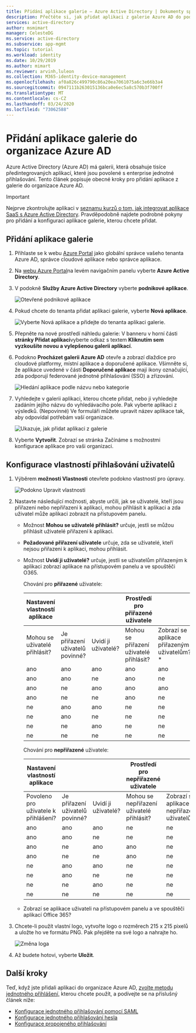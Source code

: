 ```yaml
---
title: Přidání aplikace galerie – Azure Active Directory | Dokumenty společnosti Microsoft
description: Přečtěte si, jak přidat aplikaci z galerie Azure AD do podnikových aplikací Azure.
services: active-directory
author: msmimart
manager: CelesteDG
ms.service: active-directory
ms.subservice: app-mgmt
ms.topic: tutorial
ms.workload: identity
ms.date: 10/29/2019
ms.author: mimart
ms.reviewer: arvinh,luleon
ms.collection: M365-identity-device-management
ms.openlocfilehash: af0a826c499790c86a20ea7061075a6c3e66b3a4
ms.sourcegitcommit: 0947111b263015136bca0e6ec5a8c570b3f700ff
ms.translationtype: MT
ms.contentlocale: cs-CZ
ms.lasthandoff: 03/24/2020
ms.locfileid: "73062588"
---
```

# <a name="add-a-gallery-app-to-your-azure-ad-organization"></a>Přidání aplikace galerie do organizace Azure AD

Azure Active Directory (Azure AD) má galerii, která obsahuje tisíce předintegrovaných aplikací, které jsou povolené s enterprise jednotné přihlašování. Tento článek popisuje obecné kroky pro přidání aplikace z galerie do organizace Azure AD.

> [!IMPORTANT]
> Nejprve zkontrolujte aplikaci v [seznamu kurzů o tom, jak integrovat aplikace SaaS s Azure Active Directory](https://azure.microsoft.com/documentation/articles/active-directory-saas-tutorial-list/). Pravděpodobně najdete podrobné pokyny pro přidání a konfiguraci aplikace galerie, kterou chcete přidat.

## <a name="add-a-gallery-application"></a>Přidání aplikace galerie

1. Přihlaste se k webu [Azure Portal](https://portal.azure.com) jako globální správce vašeho tenanta Azure AD, správce cloudové aplikace nebo správce aplikace.

1. Na [webu Azure Portal](https://portal.azure.com)na levém navigačním panelu vyberte **Azure Active Directory**.

1. V podokně **Služby Azure Active Directory** vyberte **podnikové aplikace**.

    ![Otevřené podnikové aplikace](media/add-gallery-app/open-enterprise-apps.png)


3. Pokud chcete do tenanta přidat aplikaci galerie, vyberte **Nová aplikace**.

    ![Vyberte Nová aplikace a přidejte do tenanta aplikaci galerie.](media/add-gallery-app/new-application.png)

 4. Přepněte na nové prostředí náhledu galerie: V banneru v horní části **stránky Přidat aplikaci**vyberte odkaz s textem **Kliknutím sem vyzkoušíte novou a vylepšenou galerii aplikací**.

5. Podokno **Procházet galerii Azure AD** otevře a zobrazí dlaždice pro cloudové platformy, místní aplikace a doporučené aplikace. Všimněte si, že aplikace uvedené v části **Doporučené aplikace** mají ikony označující, zda podporují federované jednotné přihlašování (SSO) a zřizování.

    ![Hledání aplikace podle názvu nebo kategorie](media/add-gallery-app/browse-gallery.png)

6. Vyhledejte v galerii aplikaci, kterou chcete přidat, nebo ji vyhledejte zadáním jejího názvu do vyhledávacího pole. Pak vyberte aplikaci z výsledků. (Nepovinné) Ve formuláři můžete upravit název aplikace tak, aby odpovídal potřebám vaší organizace.

    ![Ukazuje, jak přidat aplikaci z galerie](media/add-gallery-app/create-application.png)

7. Vyberte **Vytvořit**. Zobrazí se stránka Začínáme s možnostmi konfigurace aplikace pro vaši organizaci.

## <a name="configure-user-sign-in-properties"></a>Konfigurace vlastností přihlašování uživatelů

1. Výběrem **možnosti Vlastnosti** otevřete podokno vlastností pro úpravy.

    ![Podokno Upravit vlastnosti](media/add-gallery-app/edit-properties.png)

1. Nastavte následující možnosti, abyste určili, jak se uživatelé, kteří jsou přiřazeni nebo nepřiřazeni k aplikaci, mohou přihlásit k aplikaci a zda uživatel může aplikaci zobrazit na přístupovém panelu.

    - Možnost **Mohou se uživatelé přihlásit?** určuje, jestli se můžou přihlásit uživatelé přiřazení k aplikaci.
    - **Požadované přiřazení uživatele** určuje, zda se uživatelé, kteří nejsou přiřazeni k aplikaci, mohou přihlásit.
    - Možnost **Uvidí ji uživatelé?** určuje, jestli se uživatelům přiřazeným k aplikaci zobrazí aplikace na přístupovém panelu a ve spouštěči O365.

      Chování pro **přiřazené** uživatele:

       | Nastavení vlastností aplikace | | | Prostředí pro přiřazené uživatele | |
       |---|---|---|---|---|
       | Mohou se uživatelé přihlásit? | Je přiřazení uživatelů povinné? | Uvidí ji uživatelé? | Mohou se přiřazení uživatelé přihlásit? | Zobrazí se aplikace přiřazeným uživatelům?* |
       | ano | ano | ano | ano | ano  |
       | ano | ano | ne  | ano | ne   |
       | ano | ne  | ano | ano | ano  |
       | ano | ne  | ne  | ano | ne   |
       | ne  | ano | ano | ne  | ne   |
       | ne  | ano | ne  | ne  | ne   |
       | ne  | ne  | ano | ne  | ne   |
       | ne  | ne  | ne  | ne  | ne   |

      Chování pro **nepřiřazené** uživatele:

       | Nastavení vlastností aplikace | | | Prostředí pro nepřiřazené uživatele | |
       |---|---|---|---|---|
       | Povoleno pro uživatele k přihlášení? | Je přiřazení uživatelů povinné? | Uvidí ji uživatelé? | Mohou se nepřiřazení uživatelé přihlásit? | Zobrazí se aplikace nepřiřazeným uživatelům?* |
       | ano | ano | ano | ne  | ne   |
       | ano | ano | ne  | ne  | ne   |
       | ano | ne  | ano | ano | ne   |
       | ano | ne  | ne  | ano | ne   |
       | ne  | ano | ano | ne  | ne   |
       | ne  | ano | ne  | ne  | ne   |
       | ne  | ne  | ano | ne  | ne   |
       | ne  | ne  | ne  | ne  | ne   |

     * Zobrazí se aplikace uživateli na přístupovém panelu a ve spouštěči aplikací Office 365?

1. Chcete-li použít vlastní logo, vytvořte logo o rozměrech 215 x 215 pixelů a uložte ho ve formátu PNG. Pak přejděte na své logo a nahrajte ho.

    ![Změna loga](media/add-gallery-app/change-logo.png)

1. Až budete hotovi, vyberte **Uložit**.

## <a name="next-steps"></a>Další kroky

Teď, když jste přidali aplikaci do organizace Azure AD, [zvolte metodu jednotného přihlášení,](what-is-single-sign-on.md#choosing-a-single-sign-on-method) kterou chcete použít, a podívejte se na příslušný článek níže:

- [Konfigurace jednotného přihlašování pomocí SAML](configure-single-sign-on-non-gallery-applications.md)
- [Konfigurace jednotného přihlašování hesla](configure-password-single-sign-on-non-gallery-applications.md)
- [Konfigurace propojeného přihlašování](configure-linked-sign-on.md)

